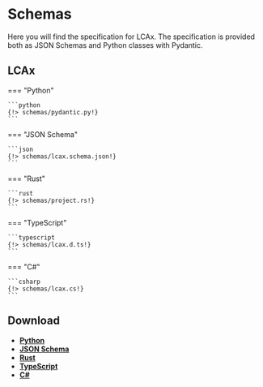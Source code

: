 # Schemas

Here you will find the specification for LCAx.
The specification is provided both as JSON Schemas and Python classes with Pydantic.

## LCAx

=== "Python"

    ```python
    {!> schemas/pydantic.py!}
    ```

=== "JSON Schema"

    ```json
    {!> schemas/lcax.schema.json!}
    ```

=== "Rust"

    ```rust
    {!> schemas/project.rs!}
    ```

=== "TypeScript"

    ```typescript
    {!> schemas/lcax.d.ts!}
    ```

=== "C#"

    ```csharp
    {!> schemas/lcax.cs!}
    ```

## Download

- [**Python**](./schemas/pydantic.py)
- [**JSON Schema**](./schemas/lcax.schema.json)
- [**Rust**](./schemas/project.rs)
- [**TypeScript**](./schemas/lcax.d.ts)
- [**C#**](./schemas/lcax.cs)